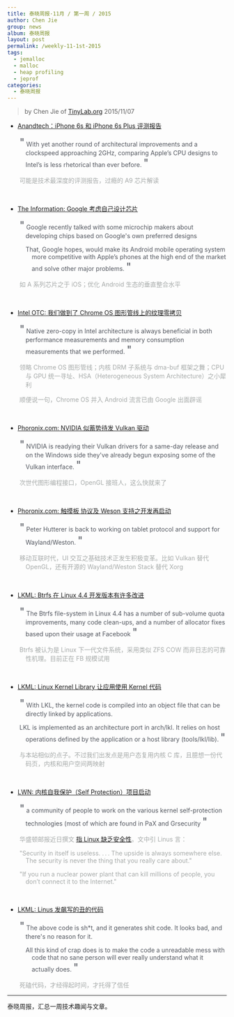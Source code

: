 ```yaml
---
title: 泰晓周报·11月 / 第一周 / 2015
author: Chen Jie
group: news
album: 泰晓周报
layout: post
permalink: /weekly-11-1st-2015
tags:
  - jemalloc
  - malloc
  - heap profiling
  - jeprof
categories:
  - 泰晓周报
---
```


> by Chen Jie of [TinyLab.org][1]
> 2015/11/07

- [Anandtech：iPhone 6s 和 iPhone 6s Plus 评测报告](http://anandtech.com/show/9686/the-apple-iphone-6s-and-iphone-6s-plus-review)
<p style="padding-left:3em; text-indent:-1em; color:#53575f"><span style="font-size:25px">&quot;</span>
With yet another round of architectural improvements and a clockspeed approaching 2GHz, comparing Apple’s CPU designs to Intel’s is less rhetorical than ever before.
<span style="font-size:25px">&quot;</span></p>

<p style="padding-left:3em; text-indent:-1em; color:#a6aaa9">可能是技术最深度的评测报告，过瘾的 A9 芯片解读</p>
<br/>

- [The Information: Google 考虑自己设计芯片](https://www.theinformation.com/with-apple-in-mind-google-seeks-android-chip-partners)

<p style="padding-left:3em; text-indent:-1em; color:#53575f"><span style="font-size:25px">&quot;</span>
Google recently talked with some microchip makers about developing chips based on Google's own preferred designs
</p><p style="padding-left:4em; text-indent:-1em; color:#53575f">
That, Google hopes, would make its Android mobile operating system more competitive with Apple’s phones at the high end of the market and solve other major problems.
<span style="font-size:25px">&quot;</span></p>

<p style="padding-left:3em; text-indent:-1em; color:#a6aaa9">如 A 系列芯片之于 iOS；优化 Android 生态的垂直整合水平</p>
<br/>

- [Intel OTC: 我们做到了 Chrome OS 图形管线上的纹理零拷贝](https://01.org/zh/blogs/2015/zero-copy-texture-uploads-chrome-os)

<p style="padding-left:3em; text-indent:-1em; color:#53575f"><span style="font-size:25px">&quot;</span>
Native zero-copy in Intel architecture is always beneficial in both performance measurements and memory consumption measurements that we performed.
<span style="font-size:25px">&quot;</span></p>

<p style="padding-left:3em; text-indent:-1em; color:#a6aaa9">领略 Chrome OS 图形管线；内核 DRM 子系统与 dma-buf 框架之舞；CPU 与 GPU 统一寻址、HSA（Heterogeneous System Architecture）之小犀利</p>
<p style="padding-left:3em; text-indent:-1em; color:#a6aaa9">顺便说一句，Chrome OS 并入 Android 流言已由 Google 出面辟谣</p>
<br/>

- [Phoronix.com: NVIDIA 似蓄势待发 Vulkan 驱动](http://www.phoronix.com/scan.php?page=news_item&px=NVIDIA-Vulkan-Nearing-Release)

<p style="padding-left:3em; text-indent:-1em; color:#53575f"><span style="font-size:25px">&quot;</span>
NVIDIA is readying their Vulkan drivers for a same-day release and on the Windows side they've already begun exposing some of the Vulkan interface. 
<span style="font-size:25px">&quot;</span></p>

<p style="padding-left:3em; text-indent:-1em; color:#a6aaa9">次世代图形编程接口，OpenGL 接班人，这么快就来了</p>
<br/>

- [Phoronix.com: 触摸板 协议及 Weson 支持之开发再启动](http://www.phoronix.com/scan.php?page=news_item&px=Tablet-Revised-For-Wayland)

<p style="padding-left:3em; text-indent:-1em; color:#53575f"><span style="font-size:25px">&quot;</span>
Peter Hutterer is back to working on tablet protocol and support for Wayland/Weston.
<span style="font-size:25px">&quot;</span></p>

<p style="padding-left:3em; text-indent:-1em; color:#a6aaa9">移动互联时代，UI 交互之基础技术正发生积极变革。比如 Vulkan 替代 OpenGL，还有开源的 Wayland/Weston Stack 替代 Xorg</p>
<br/>

- [LKML: Btrfs 在 Linux 4.4 开发版本有许多改进](http://lkml.iu.edu/hypermail/linux/kernel/1511.0/04360.html)

<p style="padding-left:3em; text-indent:-1em; color:#53575f"><span style="font-size:25px">&quot;</span>
The Btrfs file-system in Linux 4.4 has a number of sub-volume quota improvements, many code clean-ups, and a number of allocator fixes based upon their usage at Facebook
<span style="font-size:25px">&quot;</span></p>

<p style="padding-left:3em; text-indent:-1em; color:#a6aaa9">Btrfs 被认为是 Linux 下一代文件系统，采用类似 ZFS COW 而非日志的可靠性机理。目前正在 FB 规模试用</p>
<br/>

- [LKML: Linux Kernel Library 让应用使用 Kernel 代码](http://lkml.iu.edu/hypermail/linux/kernel/1511.0/01898.html)

<p style="padding-left:3em; text-indent:-1em; color:#53575f"><span style="font-size:25px">&quot;</span>
With LKL, the kernel code is compiled into an object file that can be directly linked by applications.
</p><p style="padding-left:3em; text-indent:-1em; color:#53575f">
LKL is implemented as an architecture port in arch/lkl. It relies on host operations defined by the application or a host library (tools/lkl/lib).
<span style="font-size:25px">&quot;</span></p>

<p style="padding-left:3em; text-indent:-1em; color:#a6aaa9">与本站相似的点子。不过我们出发点是用户态复用内核 C 库，且臆想一份代码页，内核和用户空间两映射</p>
<br/>

- [LWN: 内核自我保护（Self Protection）项目启动](http://lwn.net/Articles/663361/rss)

<p style="padding-left:3em; text-indent:-1em; color:#53575f"><span style="font-size:25px">&quot;</span>
a community of people to work on the various kernel self-protection technologies (most of which are found in PaX and Grsecurity
<span style="font-size:25px">&quot;</span></p>

<p style="padding-left:3em; text-indent:-1em; color:#a6aaa9">华盛顿邮报近日撰文 <a href="http://www.washingtonpost.com/sf/business/2015/11/05/net-of-insecurity-the-kernel-of-the-argument/">指 Linux 缺乏安全性</a>。文中引 Linus 言：</p>
<p style="padding-left:3em; text-indent:-1em; color:#a6aaa9">"Security in itself is useless. . . . The upside is always somewhere else. The security is never the thing that you really care about."</p>
<p style="padding-left:3em; text-indent:-1em; color:#a6aaa9">"If you run a nuclear power plant that can kill millions of people, you don’t connect it to the Internet."</p>
<br/>

- [LKML: Linus 发飙写的丑的代码](http://lkml.iu.edu/hypermail/linux/kernel/1510.3/02866.html)

<p style="padding-left:3em; text-indent:-1em; color:#53575f"><span style="font-size:25px">&quot;</span>
The above code is sh*t, and it generates shit code. It looks bad, and there's no reason for it.
</p><p style="padding-left:4em; text-indent:-1em; color:#53575f">
All this kind of crap does is to make the code a unreadable mess with code that no sane person will ever really understand what it actually does.
<span style="font-size:25px">&quot;</span></p>

<p style="padding-left:3em; text-indent:-1em; color:#a6aaa9">死磕代码，才经得起时间，才托得了信任</p>

---
泰晓周报，汇总一周技术趣闻与文章。


 [1]: http://tinylab.org
